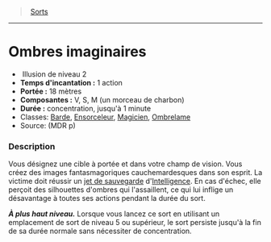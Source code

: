 ﻿---
!SpellItem
Family: SpellHD
Name: Ombres imaginaires
Type: Illusion
Level: 2
CastingTime: 1 action
Range: 18 mètres
Components: V, S, M (un morceau de charbon)
Duration: concentration, jusqu'à 1 minute
Classes: '[Barde](hd_bard.md), [Ensorceleur](hd_sorcerer.md), [Magicien](hd_wizard.md), [Ombrelame](hd_rogue_ombrelame.md)'
Source: (MDR p)
Id: spells_hd.md#ombres-imaginaires
ParentLink: spells_hd.md#sorts
ParentName: Sorts
NameLevel: 1
Attributes: {}
---
> [Sorts](hd_spells.md)

---

# Ombres imaginaires

-  Illusion de niveau 2
- **Temps d'incantation :** 1 action
- **Portée :** 18 mètres
- **Composantes :** V, S, M (un morceau de charbon)
- **Durée :** concentration, jusqu'à 1 minute
- Classes: [Barde](hd_bard.md), [Ensorceleur](hd_sorcerer.md), [Magicien](hd_wizard.md), [Ombrelame](hd_rogue_ombrelame.md)
- Source: (MDR p)

### Description

Vous désignez une cible à portée et dans votre champ de vision. Vous créez des images fantasmagoriques cauchemardesques dans son esprit. La victime doit réussir un [jet de sauvegarde](hd_abilities_jets_de_sauvegarde.md) d'[Intelligence](hd_abilities_intelligence.md). En cas d'échec, elle perçoit des silhouettes d'ombres qui l'assaillent, ce qui lui inflige un désavantage à toutes ses actions pendant la durée du sort.

**_À plus haut niveau._** Lorsque vous lancez ce sort en utilisant un emplacement de sort de niveau 5 ou supérieur, le sort persiste jusqu'à la fin de sa durée normale sans nécessiter de concentration.

